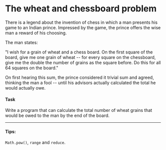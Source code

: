 # The wheat and chessboard problem

There is a legend about the invention of chess in which a man presents his game to an Indian prince.
Impressed by the game, the prince offers the wise man a reward of his choosing.

The man states:

"I wish for a grain of wheat and a chess board. On the first square of the board, give me one grain of wheat -- for every square on the chessboard, give me the double the number of grains as the square before. Do this for all 64 squares on the board."

On first hearing this sum, the prince considered it trivial sum and agreed, thinking the man a fool -- until his advisors actually calculated the total he would actually owe.

#### Task

Write a program that can calculate the total number of wheat grains that would be owed to the man by the end of the board.

____

#### Tips:

`Math.pow()`, `range` and `reduce`.
